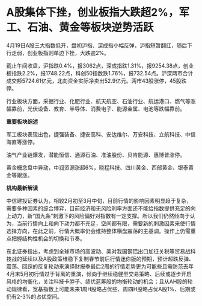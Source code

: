 # A股集体下挫，创业板指大跌超2%，军工、石油、黄金等板块逆势活跃

4月19日A股三大指数低开，盘初沪指、深成指小幅反弹，沪指短暂翻红，随后下行走弱，创业板指则单边下挫，大跌逾2%。

截止午间收盘，沪指跌0.4%，报3062点，深成指跌1.31%，报9254.38点，创业板指跌2.2%，报1748.22点，科创50指数跌1.76%，报732.54点。沪深两市合计成交额5724.61亿元，北向资金实际净卖出52.9亿元。两市43股涨停，45股跌停。

行业板块方面，采掘行业、化肥行业、航天航空、石油行业、航运港口、燃气等涨幅靠前，光伏设备、教育、半导体、消费电子、能源金属、电池等跌幅靠前。

**重要板块综述**

军工板块表现出色，捷强装备、捷安高科、安达维尔、万安科技、立航科技、中信海直等涨停。

油气产业链爆发，潜能恒信、通源石油、准油股份、贝肯能源、惠博普涨停。

黄金概念盘中异动，中润资源涨超6%，晓程科技、四川黄金、西部黄金、银泰黄金等跟涨。

**机构最新解读**

中信建投证券认为，相较2月初至3月中旬，目前行情的影响因素明显趋于复杂，需要多种因素的综合博弈，目前经济和无风险利率方面还不能给指数提供充足的向上动力，新“国九条”刺激下的风险偏好对指数有一定支撑。所以我们仍然倾向于认为，当前行情向上和向下动力都不充足，空间都有限，需要新的刺激因素来使行情选择方向，在此之前，行情大概率仍会维持整体横盘震荡的主基调。操作上仍需重点把握结构性机会的切换和节奏。

东北证券指出，考虑到全球市场的高波动、美对我国钢铝出口加征关税等贸易战科技战的延续以及A股政策维稳下复制春节前后行情迷你版的预期，预计超跌反弹、震荡、回踩的反复轮动来演绎财报季最后2周的行情走势更为可能些且需防范去年4月末5月初行情过于背离的重演，倾向于继续稳健型交易策略、后续或逐步开启风格的均衡化，关注科技卡脖子、绩优蓝筹股的均衡轮动的机会；且从AH股的轮动规律看，宽基指数上可能未来1周H股略占优些、周四H股略占优A股1%、后期或仍有2-3%的占优空间。

